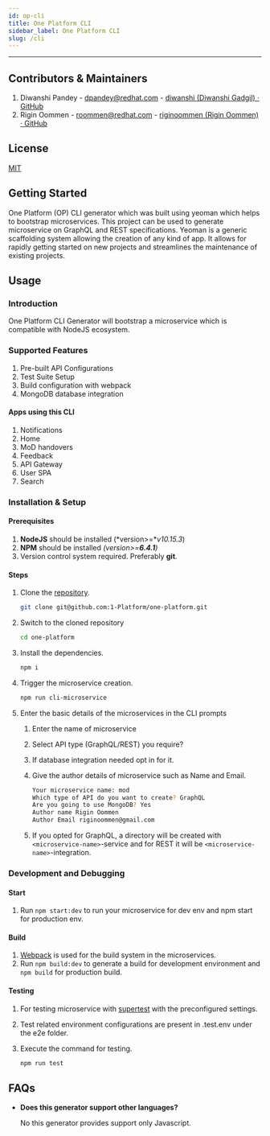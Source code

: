 ```yaml
---
id: op-cli
title: One Platform CLI
sidebar_label: One Platform CLI
slug: /cli
---
```

* * *

## Contributors & Maintainers

1. Diwanshi Pandey - [dpandey@redhat.com](mailto:dpandey@redhat.com) - [diwanshi (Diwanshi Gadgil) · GitHub](https://github.com/diwanshi)
2. Rigin Oommen - [roommen@redhat.com](mailto:roommen@redhat.com) - [riginoommen (Rigin Oommen) · GitHub](https://github.com/riginoommen)

## License

[MIT](https://github.com/1-Platform/one-platform/blob/master/LICENSE)

## Getting Started

One Platform (OP) CLI generator which was built using yeoman which helps to bootstrap microservices. This project can be used to generate microservice on GraphQL and REST specifications. Yeoman is a generic scaffolding system allowing the creation of any kind of app. It allows for rapidly getting started on new projects and streamlines the maintenance of existing projects.

## Usage

### Introduction

One Platform CLI Generator will bootstrap a microservice which is compatible with NodeJS ecosystem.

### Supported Features

1. Pre-built API Configurations
2. Test Suite Setup
3. Build configuration with webpack
4. MongoDB database integration

#### Apps using this CLI

1. Notifications
2. Home
3. MoD handovers
4. Feedback
5. API Gateway
6. User SPA
7. Search

### Installation & Setup

#### Prerequisites

1. **NodeJS**  should be installed (*version>=**v10.15.3*)
2. **NPM** should be installed *(version>=**6.4.1**)*
3. Version control system required. Preferably **git**.

#### Steps

1. Clone the [repository](https://github.com/1-Platform/one-platform).

    ```sh
    git clone git@github.com:1-Platform/one-platform.git
    ```

2. Switch to the cloned repository

    ```sh
    cd one-platform
    ```

3. Install the dependencies.

    ```sh
   npm i
   ```

4. Trigger the microservice creation.

    ```sh
   npm run cli-microservice
    ```

5. Enter the basic details of the microservices in the CLI prompts
    1. Enter the name of microservice
    2. Select API type (GraphQL/REST) you require?
    3. If database integration needed opt in for it.
    4. Give the author details of microservice such as Name and Email.

        ```sh
        Your microservice name: mod
        Which type of API do you want to create? GraphQL
        Are you going to use MongoDB? Yes
        Author name Rigin Oommen
        Author Email riginoommen@gmail.com
        ```

    5. If you opted for GraphQL, a directory will be created with `<microservice-name>`-service and for REST it will be `<microservice-name>`-integration.

### Development and Debugging

#### Start

1. Run `npm start:dev` to run your microservice for dev env and npm start for production env.

#### Build

1. [Webpack](https://webpack.js.org) is used for the build system in the microservices.
2. Run `npm build:dev` to generate a build for development environment and `npm build` for production build.

#### Testing

1. For testing microservice with [supertest](https://www.npmjs.com/package/supertest) with the preconfigured settings.
2. Test related environment configurations are present in .test.env under the e2e folder.
3. Execute the command for testing.

     ```sh
    npm run test
    ```

## FAQs

* **Does this generator support other languages?**

    No this generator provides support only Javascript.
